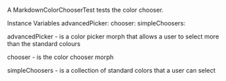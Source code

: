 A MarkdownColorChooserTest tests the color chooser.

Instance Variables
	advancedPicker:		<ColorPickerMorph>
	chooser:		<MarkdownColorChooser>
	simpleChoosers:		<OrderedCollection>

advancedPicker
	- is a color picker morph that allows a user to select more than the standard colours

chooser
	- is the color chooser morph

simpleChoosers
	- is a collection of standard colors that a user can select
